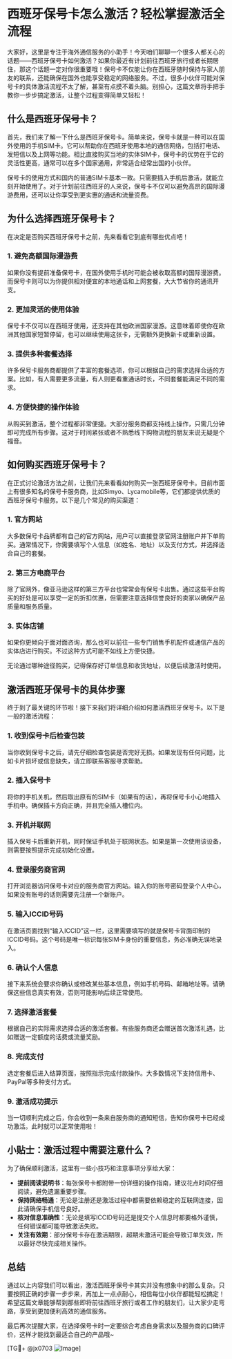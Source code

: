 # 西班牙保号卡怎么激活？轻松掌握激活全流程

大家好，这里是专注于海外通信服务的小助手！今天咱们聊聊一个很多人都关心的话题——西班牙保号卡如何激活？如果你最近有计划前往西班牙旅行或者长期居住，那这个话题一定对你很重要哦！保号卡不仅能让你在西班牙随时保持与家人朋友的联系，还能确保在国外也能享受稳定的网络服务。不过，很多小伙伴可能对保号卡的具体激活流程不太了解，甚至有点摸不着头脑。别担心，这篇文章将手把手教你一步步搞定激活，让整个过程变得简单又轻松！

## 什么是西班牙保号卡？

首先，我们来了解一下什么是西班牙保号卡。简单来说，保号卡就是一种可以在国外使用的手机SIM卡。它可以帮助你在西班牙使用本地的通信网络，包括打电话、发短信以及上网等功能。相比直接购买当地的实体SIM卡，保号卡的优势在于它的灵活性更高，通常可以在多个国家通用，非常适合经常出国的小伙伴。

保号卡的使用方式和国内的普通SIM卡基本一致。只需要插入手机后激活，就能立刻开始使用了。对于计划前往西班牙的人来说，保号卡不仅可以避免高昂的国际漫游费用，还可以让你享受到更实惠的通话和流量资费。

## 为什么选择西班牙保号卡？

在决定是否购买西班牙保号卡之前，先来看看它到底有哪些优点吧！

### 1. 避免高额国际漫游费
如果你没有提前准备保号卡，在国外使用手机时可能会被收取高额的国际漫游费。而保号卡则可以为你提供相对便宜的本地通话和上网套餐，大大节省你的通讯开支。

### 2. 更加灵活的使用体验
保号卡不仅可以在西班牙使用，还支持在其他欧洲国家漫游。这意味着即使你在欧洲其他国家短暂停留，也可以继续使用这张卡，无需额外更换新卡或重新设置。

### 3. 提供多种套餐选择
许多保号卡服务商都提供了丰富的套餐选项，你可以根据自己的需求选择合适的方案。比如，有人需要更多流量，有人则更看重通话时长，不同套餐能满足不同的需求。

### 4. 方便快捷的操作体验
从购买到激活，整个过程都非常便捷。大部分服务商都支持线上操作，只需几分钟即可完成所有步骤。这对于时间紧张或者不熟悉线下购物流程的朋友来说无疑是个福音。

## 如何购买西班牙保号卡？

在正式讨论激活方法之前，让我们先来看看如何购买一张西班牙保号卡。目前市面上有很多知名的保号卡服务商，比如Simyo、Lycamobile等，它们都提供优质的西班牙保号卡服务。以下是几个常见的购买渠道：

### 1. 官方网站
大多数保号卡品牌都有自己的官方网站，用户可以直接登录官网注册账户并下单购买。通常情况下，你需要填写个人信息（如姓名、地址）以及支付方式，并选择适合自己的套餐。

### 2. 第三方电商平台
除了官网外，像亚马逊这样的第三方平台也常常会有保号卡出售。通过这些平台购买的好处是可以享受一定的折扣优惠，但需要注意选择信誉良好的卖家以确保产品质量和服务质量。

### 3. 实体店铺
如果你更倾向于面对面咨询，那么也可以前往一些专门销售手机配件或通信产品的实体店进行购买。不过这种方式可能不如线上方便快捷。

无论通过哪种途径购买，记得保存好订单信息和收货地址，以便后续激活时使用。

## 激活西班牙保号卡的具体步骤

终于到了最关键的环节啦！接下来我们将详细介绍如何激活西班牙保号卡。以下是一般的激活流程：

### 1. 收到保号卡后检查包装
当你收到保号卡之后，请先仔细检查包装是否完好无损。如果发现有任何问题，比如卡片损坏或信息缺失，请立即联系客服寻求帮助。

### 2. 插入保号卡
将你的手机关机，然后取出原有的SIM卡（如果有的话），再将保号卡小心地插入手机中。确保插卡方向正确，并且完全插入槽位内。

### 3. 开机并联网
插入保号卡后重新开机，同时保证手机处于联网状态。如果是第一次使用该设备，则需要按照提示完成初始化设置。

### 4. 登录服务商官网
打开浏览器访问保号卡对应的服务商官方网站。输入你的账号密码登录个人中心，如果没有账号的话则需要先注册一个新账户。

### 5. 输入ICCID号码
在激活页面找到“输入ICCID”这一栏，这里需要填写的就是保号卡背面印制的ICCID号码。这个号码是唯一标识每张SIM卡身份的重要信息，务必准确无误地录入。

### 6. 确认个人信息
接下来系统会要求你确认或修改某些基本信息，例如手机号码、邮箱地址等。请确保这些信息真实有效，否则可能影响后续正常使用。

### 7. 选择激活套餐
根据自己的实际需求选择合适的激活套餐。有些服务商还会赠送首次激活礼遇，比如赠送一定额度的话费或流量奖励。

### 8. 完成支付
选定套餐后进入结算页面，按照指示完成付款操作。大多数情况下支持信用卡、PayPal等多种支付方式。

### 9. 激活成功提示
当一切顺利完成之后，你会收到一条来自服务商的通知短信，告知你保号卡已经成功激活。此时就可以正常使用啦！

## 小贴士：激活过程中需要注意什么？

为了确保顺利激活，这里有一些小技巧和注意事项分享给大家：

- **提前阅读说明书**：每张保号卡都附带一份详细的操作指南，建议花点时间仔细阅读，避免遗漏重要步骤。
- **保持网络畅通**：无论是注册还是激活过程中都需要依赖稳定的互联网连接，因此请确保手机信号良好。
- **核对信息准确性**：无论是填写ICCID号码还是提交个人信息时都要格外谨慎，任何错误都可能导致激活失败。
- **关注有效期**：部分保号卡存在激活期限，超期未激活可能会导致订单失效，所以最好尽快完成相关操作。

## 总结

通过以上内容我们可以看出，激活西班牙保号卡其实并没有想象中的那么复杂。只要按照正确的步骤一步步来，再加上一点点耐心，相信每位小伙伴都能轻松搞定！希望这篇文章能够帮到那些即将前往西班牙旅行或者工作的朋友们，让大家少走弯路，享受到更加便利高效的通信服务。

最后再次提醒大家，在选择保号卡时一定要综合考虑自身需求以及服务商的口碑评价，这样才能找到最适合自己的产品哦~

[TG💪+ @jx0703 ![Image](https://github.com/user-attachments/assets/dbca1d08-cadb-493c-b0ec-ad6f7a83f270)]